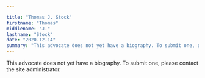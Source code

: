 ```yaml
---

title: "Thomas J. Stock"
firstname: "Thomas"
middlename: "J."
lastname: "Stock"
date: "2020-12-14"
summary: "This advocate does not yet have a biography. To submit one, please contact the site administrator."
---
```

This advocate does not yet have a biography. To submit one, please contact the site administrator.

